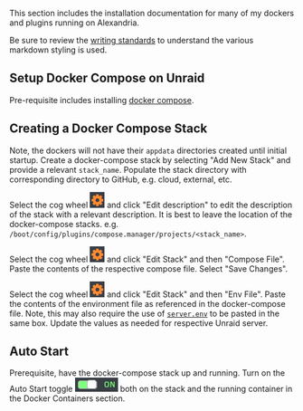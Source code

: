This section includes the installation documentation for many of my dockers and plugins running on Alexandria.

Be sure to review the [writing standards](./writing_standards) to understand the various markdown styling is used.

## Setup Docker Compose on Unraid

Pre-requisite includes installing [docker compose](./unraid#installing-docker-compose).

## Creating a Docker Compose Stack

Note, the dockers will not have their `appdata` directories created until initial startup. Create a docker-compose stack by selecting "Add New Stack" and provide a relevant `stack_name`. Populate the stack directory with corresponding directory to GitHub, e.g. cloud, external, etc.

Select the cog wheel ![Unraid Docker Compose Cog Wheel](unraid-docker-compose-cog-wheel.png) and click "Edit description" to edit the description of the stack with a relevant description. It is best to leave the location of the docker-compose stacks. e.g. `/boot/config/plugins/compose.manager/projects/<stack_name>`.

Select the cog wheel ![Unraid Docker Compose Cog Wheel](unraid-docker-compose-cog-wheel.png) and click "Edit Stack" and then "Compose File". Paste the contents of the respective compose file. Select "Save Changes".

Select the cog wheel ![Unraid Docker Compose Cog Wheel](unraid-docker-compose-cog-wheel.png) and click "Edit Stack" and then "Env File". Paste the contents of the environment file as referenced in the docker-compose file. Note, this may also require the use of [`server.env`](https://github.com/adamzvolanek/DevRack/blob/main/docker-compose/server.env) to be pasted in the same box. Update the values as needed for respective Unraid server.

## Auto Start

Prerequisite, have the docker-compose stack up and running. Turn on the Auto Start toggle ![Unraid Auto Start Toggle](unraid-docker-compose-autostart.png) both on the stack and the running container in the Docker Containers section.
